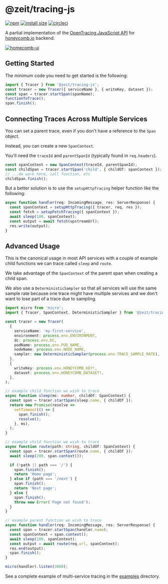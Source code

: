 # @zeit/tracing-js 

[![npm](https://badgen.net/npm/v/@zeit/tracing-js)](https://www.npmjs.com/package/@zeit/tracing-js) [![install size](https://badgen.net/packagephobia/install/@zeit/tracing-js)](https://packagephobia.now.sh/result?p=@zeit/tracing-js) [![circleci](https://badgen.net/circleci/github/zeit/tracing-js)](https://circleci.com/gh/zeit/workflows/tracing-js)

A partial implementation of the [OpenTracing JavaScript API](https://opentracing-javascript.surge.sh) for [honeycomb.io](https://www.honeycomb.io) backend.

[![homecomb-ui](https://user-images.githubusercontent.com/229881/53371218-a1a09000-391d-11e9-9956-8ee2b5d62a0f.png)](https://ui.honeycomb.io)

## Getting Started

The minimum code you need to get started is the following:

```ts
import { Tracer } from '@zeit/tracing-js';
const tracer = new Tracer({ serviceName }, { writeKey, dataset });
const span = tracer.startSpan(spanName);
functionToTrace();
span.finish();
```

## Connecting Traces Across Multiple Services

You can set a parent trace, even if you don't have a reference to the `Span` object.

Instead, you can create a new `SpanContext`.

You'll need the `traceId` and `parentSpanId` (typically found in `req.headers`).

```ts
const spanContext = new SpanContext(traceId, parentSpanId);
const childSpan = tracer.startSpan('child', { childOf: spanContext });
// ...do work here, call function, etc
childSpan.finish();
```

But a better solution is to use the `setupHttpTracing` helper function like the following:

```ts
async function handler(req: IncomingMessage, res: ServerResponse) {
  const spanContext = setupHttpTracing({ tracer, req, res });
  const fetch = setupFetchTracing({ spanContext });
  await sleep(100, spanContext);
  const output = await fetch(upstreamUrl);
  res.write(output);
}
```

## Advanced Usage

This is the canonical usage in most API services with a couple of example child functions we can trace called `sleep` and `route`.

We take advantage of the `SpanContext` of the parent span when creating a child span.

We also use a `DeterministicSampler` so that all services will use the same sample rate because one trace might have multiple services and we don't want to lose part of a trace due to sampling.

```ts
import micro from 'micro';
import { Tracer, SpanContext, DeterministicSampler } from '@zeit/tracing-js';

const tracer = new Tracer(
  {
    serviceName: 'my-first-service',
    environment: process.env.ENVIRONMENT,
    dc: process.env.DC,
    podName: process.env.POD_NAME,
    nodeName: process.env.NODE_NAME,
    sampler: new DeterministicSampler(process.env.TRACE_SAMPLE_RATE),
  },
  {
    writeKey: process.env.HONEYCOMB_KEY!,
    dataset: process.env.HONEYCOMB_DATASET!,
  },
);

// example child function we wish to trace
async function sleep(ms: number, childOf: SpanContext) {
  const span = tracer.startSpan(sleep.name, { childOf });
  return new Promise(resolve =>
    setTimeout(() => {
      span.finish();
      resolve();
    }, ms),
  );
}

// example child function we wish to trace
async function route(path: string, childOf: SpanContext) {
  const span = tracer.startSpan(route.name, { childOf });
  await sleep(200, span.context());

  if (!path || path === '/') {
    span.finish();
    return 'Home page';
  } else if (path === '/next') {
    span.finish();
    return 'Next page';
  } else {
    span.finish();
    throw new Error('Page not found');
  }
}

// example parent function we wish to trace
async function handler(req: IncomingMessage, res: ServerResponse) {
  const span = tracer.startSpan(handler.name);
  const spanContext = span.context();
  await sleep(100, spanContext);
  const output = await route(req.url, spanContext);
  res.end(output);
  span.finish();
}

micro(handler).listen(3000);
```

See a complete example of multi-service tracing in the [examples](https://github.com/zeit/tracing-js/tree/master/examples) directory.
